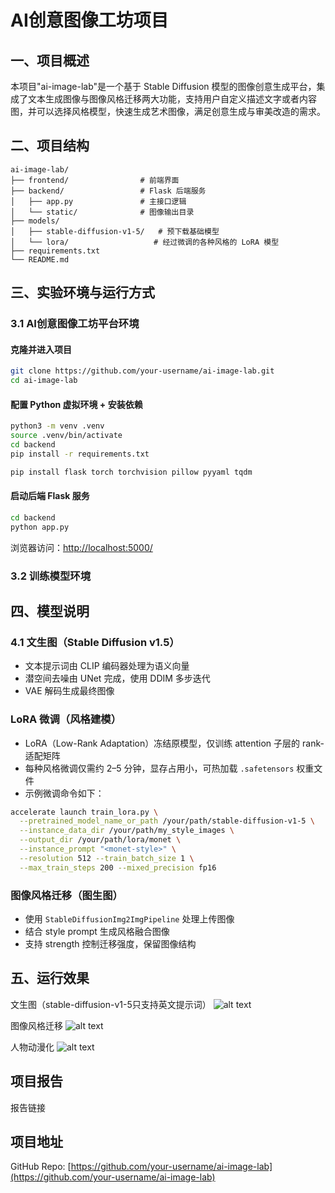 # AI创意图像工坊项目
## 一、项目概述
本项目"ai-image-lab"是一个基于 Stable Diffusion 模型的图像创意生成平台，集成了文本生成图像与图像风格迁移两大功能，支持用户自定义描述文字或者内容图，并可以选择风格模型，快速生成艺术图像，满足创意生成与审美改造的需求。

## 二、项目结构
```
ai-image-lab/
├── frontend/                # 前端界面
├── backend/                 # Flask 后端服务
│   ├── app.py               # 主接口逻辑
│   └── static/              # 图像输出目录
├── models/
│   ├── stable-diffusion-v1-5/   # 预下载基础模型
│   └── lora/                   # 经过微调的各种风格的 LoRA 模型
├── requirements.txt
└── README.md
```

## 三、实验环境与运行方式
### 3.1 AI创意图像工坊平台环境
#### 克隆并进入项目
```bash
git clone https://github.com/your-username/ai-image-lab.git
cd ai-image-lab
```
#### 配置 Python 虚拟环境 + 安装依赖
```bash
python3 -m venv .venv           
source .venv/bin/activate      
cd backend
pip install -r requirements.txt 
```
```bash
pip install flask torch torchvision pillow pyyaml tqdm
```
#### 启动后端 Flask 服务
```bash
cd backend
python app.py
```
浏览器访问：[http://localhost:5000/](http://localhost:5000/)

### 3.2 训练模型环境


## 四、模型说明
### 4.1 文生图（Stable Diffusion v1.5）
* 文本提示词由 CLIP 编码器处理为语义向量
* 潜空间去噪由 UNet 完成，使用 DDIM 多步迭代
* VAE 解码生成最终图像

### LoRA 微调（风格建模）

* LoRA（Low-Rank Adaptation）冻结原模型，仅训练 attention 子层的 rank-适配矩阵
* 每种风格微调仅需约 2–5 分钟，显存占用小，可热加载 `.safetensors` 权重文件
* 示例微调命令如下：

```bash
accelerate launch train_lora.py \
  --pretrained_model_name_or_path /your/path/stable-diffusion-v1-5 \
  --instance_data_dir /your/path/my_style_images \
  --output_dir /your/path/lora/monet \
  --instance_prompt "<monet-style>" \
  --resolution 512 --train_batch_size 1 \
  --max_train_steps 200 --mixed_precision fp16
```

### 图像风格迁移（图生图）

* 使用 `StableDiffusionImg2ImgPipeline` 处理上传图像
* 结合 style prompt 生成风格融合图像
* 支持 strength 控制迁移强度，保留图像结构

## 五、运行效果
文生图（stable-diffusion-v1-5只支持英文提示词）
![alt text](txttoimg.png)

图像风格迁移
![alt text](style-transfer.png)

人物动漫化
![alt text](anime.png)

## 项目报告
报告链接

## 项目地址

GitHub Repo: [https://github.com/your-username/ai-image-lab](https://github.com/your-username/ai-image-lab)

